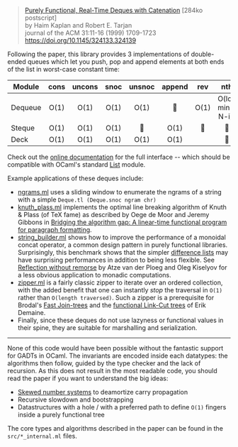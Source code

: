 > [Purely Functional, Real-Time Deques with Catenation] \[284ko postscript\] \
> by Haim Kaplan and Robert E. Tarjan \
> journal of the ACM 31:11-16 (1999) 1709-1723 https://doi.org/10.1145/324133.324139

Following the paper, this library provides 3 implementations of double-ended
queues which let you push, pop and append elements at both ends of the list in
worst-case constant time:

| Module  | cons | uncons | snoc | unsnoc          | append          | rev             | nth                |
|---------|:----:|:------:|:----:|:---------------:|:---------------:|:---------------:|:------------------:|
| Dequeue | O(1) | O(1)   | O(1) | O(1)            | :no_entry_sign: | O(1)            | O(log min(i, N-i)) |
| Steque  | O(1) | O(1)   | O(1) | :no_entry_sign: | O(1)            | :no_entry_sign: | :no_entry_sign:    |
| Deck    | O(1) | O(1)   | O(1) | O(1)            | O(1)            |                 | :no_entry_sign:    |

Check out the [online documentation] for the full interface -- which should be compatible
with OCaml's standard [List] module.

Example applications of these deques include:

- [ngrams.ml](examples/ngrams.ml) uses a sliding window to enumerate the ngrams
  of a string with a simple `Deque.tl (Deque.snoc ngram chr)`
- [knuth_plass.ml](examples/knuth_plass.ml) implements the optimal line
  breaking algorithm of Knuth & Plass (of TeX fame) as described by Oege de
  Moor and Jeremy Gibbons in [Bridging the algorithm gap: A linear-time
  functional program for paragraph formatting].
- [string_builder.ml](examples/string_builder.ml) shows how to improve the
  performance of a monoidal concat operator, a common design pattern in purely
  functional libraries. Surprisingly, this benchmark shows that the simpler
  [difference lists] may have surprising performances in addition to being less
  flexible. See [Reflection without remorse] by Atze van der Ploeg and Oleg
  Kiselyov for a less obvious application to monadic computations.
- [zipper.ml](examples/zipper.ml) is a fairly classic zipper to iterate over an
  ordered collection, with the added benefit that one can instantly _stop_ the
  traversal in `O(1)` rather than `O(length traversed)`. Such a zipper is a
  prerequisite for Brodal's [Fast Join-trees] and the [functional Link-Cut
  trees] of Erik Demaine.
- Finally, since these deques do not use lazyness or functional values in their
  spine, they are suitable for marshalling and serialization.

---

None of this code would have been possible without the fantastic support for
GADTs in OCaml. The invariants are encoded inside each datatypes: the
algorithms then follow, guided by the type checker and the lack of recursion.
As this does not result in the most readable code, you should read the paper if
you want to understand the big ideas:

- [Skewed number systems] to deamortize carry propagation
- Recursive slowdown and bootstrapping
- Datastructures with a hole / with a preferred path to define `O(1)` fingers
  inside a purely functional tree

The core types and algorithms described in the paper can be found in the
`src/*_internal.ml` files.

[Purely Functional, Real-Time Deques with Catenation]: http://www.cs.tau.ac.il/~haimk/papers/jacm-deq.ps
[online documentation]: https://art-w.github.io/deque/deque/Deque
[List]: https://caml.inria.fr/pub/docs/manual-ocaml/libref/List.html
[Skewed number systems]: https://en.wikipedia.org/wiki/Skew_binary_number_system
[Bridging the algorithm gap: A linear-time functional program for paragraph formatting]: https://doi.org/10.1016/S0167-6423(99)00005-2
[difference lists]: https://en.wikipedia.org/wiki/Difference_list
[Reflection without remorse]: https://doi.org/10.1145/2775050.2633360
[Fast Join-trees]: https://doi.org/10.1007/11841036_18
[functional Link-Cut trees]: http://erikdemaine.org/papers/ConfluentTries_Algorithmica/
